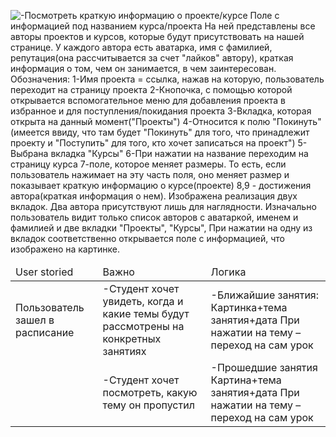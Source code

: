 <table>
  <thead>
    <td>User storied</td>
    <td>Важно</td>
    <td>Логика</td>
  </thead>
 <tbody>
    <tr>
      <td>
      Пользователь зашел в расписание
      </td>
      <td>
      -Студент хочет увидеть, когда и какие темы будут рассмотрены на конкретных занятиях
      </td>
      <td>
      -Ближайшие занятия:
        Картинка+тема занятия+дата
          При нажатии на тему – переход на сам урок
      </td>
     </tr>
     <tr>
        <td>
        </td>
        <td>
        -Студент хочет посмотреть, какую тему он пропустил
        </td>
        <td>
        -Прошедшие занятия Картина+тема занятия+дата
          При нажатии на тему – переход на сам урок
        </td>
       </tr>
     </tbody>

![	-Посмотреть краткую информацию о проекте/курсе	Поле с информацией под названием курса/проекта
На ней представлены все авторы проектов и курсов, которые будут присутствовать на нашей странице.
У каждого автора есть аватарка, имя с фамилией, репутация(она рассчитывается за счет "лайков" автору), краткая информация о том, чем он занимается, в чем заинтересован.
Обозначения:
1-Имя проекта = ссылка, нажав на которую, пользователь переходит на страницу проекта
2-Кнопочка, с помощью которой открывается вспомогательное меню для добавления проекта в избранное и для поступления/покидания проекта
3-Вкладка, которая открыта на данный момент("Проекты")
4-Относится к полю "Покинуть"(имеется ввиду, что там будет "Покинуть" для того, что принадлежит проекту и "Поступить" для того, кто хочет записаться на проект")
5-Выбрана вкладка "Курсы"
6-При нажатии на название переходим на страницу курса
7-поле, которое меняет размеры. То есть, если пользователь нажимает на эту часть поля, оно меняет размер и показывает краткую информацию о курсе(проекте)
8,9 - достижения автора(краткая информация о нем).
Изображена реализация двух вкладок. Два автора присутствуют лишь для наглядности. Изначально пользователь видит только список авторов с аватаркой, именем и фамилией и две вкладки "Проекты", "Курсы", При нажатии на одну из вкладок соответственно открывается поле с информацией, что изображено на картинке.](https://github.com/lanit-tercom-school/studit/blob/master/docs/timetable/timetable.jpg "Расписание") 
